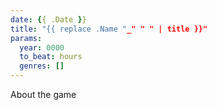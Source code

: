 ```yaml
---
date: {{ .Date }}
title: "{{ replace .Name "_" " " | title }}"
params:
  year: 0000
  to_beat: hours
  genres: []
---
```


About the game
